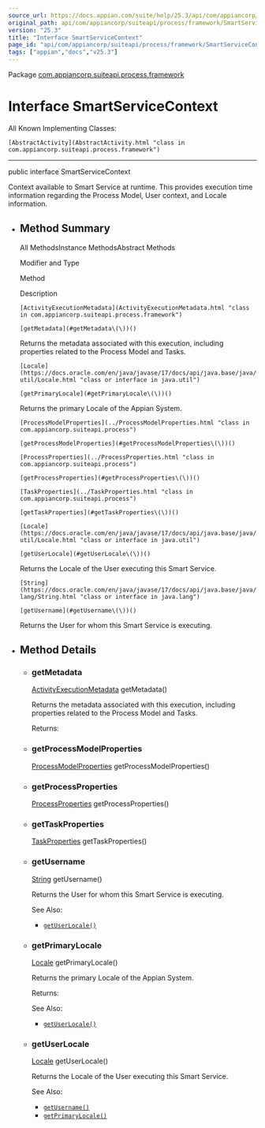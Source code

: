 ```yaml
---
source_url: https://docs.appian.com/suite/help/25.3/api/com/appiancorp/suiteapi/process/framework/SmartServiceContext.html
original_path: api/com/appiancorp/suiteapi/process/framework/SmartServiceContext.html
version: "25.3"
title: "Interface SmartServiceContext"
page_id: "api/com/appiancorp/suiteapi/process/framework/SmartServiceContext"
tags: ["appian","docs","v25.3"]
---
```



Package [com.appiancorp.suiteapi.process.framework](package-summary.html)

# Interface SmartServiceContext

All Known Implementing Classes:

`[AbstractActivity](AbstractActivity.html "class in com.appiancorp.suiteapi.process.framework")`

* * *

public interface SmartServiceContext

Context available to Smart Service at runtime. This provides execution time information regarding the Process Model, User context, and Locale information.

-   ## Method Summary

    All MethodsInstance MethodsAbstract Methods

    Modifier and Type

    Method

    Description

    `[ActivityExecutionMetadata](ActivityExecutionMetadata.html "class in com.appiancorp.suiteapi.process.framework")`

    `[getMetadata](#getMetadata\(\))()`

    Returns the metadata associated with this execution, including properties related to the Process Model and Tasks.

    `[Locale](https://docs.oracle.com/en/java/javase/17/docs/api/java.base/java/util/Locale.html "class or interface in java.util")`

    `[getPrimaryLocale](#getPrimaryLocale\(\))()`

    Returns the primary Locale of the Appian System.

    `[ProcessModelProperties](../ProcessModelProperties.html "class in com.appiancorp.suiteapi.process")`

    `[getProcessModelProperties](#getProcessModelProperties\(\))()`

    `[ProcessProperties](../ProcessProperties.html "class in com.appiancorp.suiteapi.process")`

    `[getProcessProperties](#getProcessProperties\(\))()`

    `[TaskProperties](../TaskProperties.html "class in com.appiancorp.suiteapi.process")`

    `[getTaskProperties](#getTaskProperties\(\))()`

    `[Locale](https://docs.oracle.com/en/java/javase/17/docs/api/java.base/java/util/Locale.html "class or interface in java.util")`

    `[getUserLocale](#getUserLocale\(\))()`

    Returns the Locale of the User executing this Smart Service.

    `[String](https://docs.oracle.com/en/java/javase/17/docs/api/java.base/java/lang/String.html "class or interface in java.lang")`

    `[getUsername](#getUsername\(\))()`

    Returns the User for whom this Smart Service is executing.

-   ## Method Details

    -   ### getMetadata

        [ActivityExecutionMetadata](ActivityExecutionMetadata.html "class in com.appiancorp.suiteapi.process.framework") getMetadata()

        Returns the metadata associated with this execution, including properties related to the Process Model and Tasks.

        Returns:

    -   ### getProcessModelProperties

        [ProcessModelProperties](../ProcessModelProperties.html "class in com.appiancorp.suiteapi.process") getProcessModelProperties()

    -   ### getProcessProperties

        [ProcessProperties](../ProcessProperties.html "class in com.appiancorp.suiteapi.process") getProcessProperties()

    -   ### getTaskProperties

        [TaskProperties](../TaskProperties.html "class in com.appiancorp.suiteapi.process") getTaskProperties()

    -   ### getUsername

        [String](https://docs.oracle.com/en/java/javase/17/docs/api/java.base/java/lang/String.html "class or interface in java.lang") getUsername()

        Returns the User for whom this Smart Service is executing.

        See Also:

        -   [`getUserLocale()`](#getUserLocale\(\))

    -   ### getPrimaryLocale

        [Locale](https://docs.oracle.com/en/java/javase/17/docs/api/java.base/java/util/Locale.html "class or interface in java.util") getPrimaryLocale()

        Returns the primary Locale of the Appian System.

        Returns:

        See Also:

        -   [`getUserLocale()`](#getUserLocale\(\))

    -   ### getUserLocale

        [Locale](https://docs.oracle.com/en/java/javase/17/docs/api/java.base/java/util/Locale.html "class or interface in java.util") getUserLocale()

        Returns the Locale of the User executing this Smart Service.

        See Also:

        -   [`getUsername()`](#getUsername\(\))
        -   [`getPrimaryLocale()`](#getPrimaryLocale\(\))
